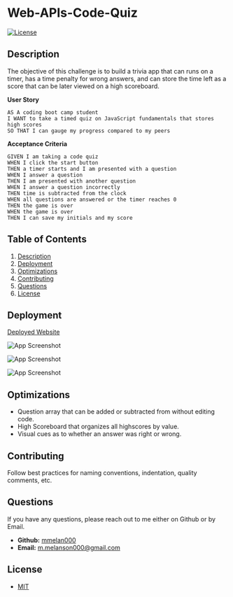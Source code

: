 # Web-APIs-Code-Quiz
[![License](https://img.shields.io/badge/License-MIT-yellow.svg)](https://opensource.org/licenses/MIT)   

## Description  

The objective of this challenge is to build a trivia app that can runs on a timer, has a time penalty for wrong answers, and can store the time left as a score that can be later viewed on a high scoreboard.

**User Story**
```
AS A coding boot camp student
I WANT to take a timed quiz on JavaScript fundamentals that stores high scores
SO THAT I can gauge my progress compared to my peers
```

**Acceptance Criteria**
```
GIVEN I am taking a code quiz
WHEN I click the start button
THEN a timer starts and I am presented with a question
WHEN I answer a question
THEN I am presented with another question
WHEN I answer a question incorrectly
THEN time is subtracted from the clock
WHEN all questions are answered or the timer reaches 0
THEN the game is over
WHEN the game is over
THEN I can save my initials and my score
```

## Table of Contents  
1. [Description](#description)
2. [Deployment](#deployment)
3. [Optimizations](#optimizations)
4. [Contributing](#contributing)  
5. [Questions](#questions)  
6. [License](#license)

## Deployment

[Deployed Website](https://mmelan000.github.io/Web-APIs-Code-Quiz/)

![App Screenshot](./assets/images/landing.png)

![App Screenshot](./assets/images/highscores.png)

![App Screenshot](./assets/images/question.png)

## Optimizations

- Question array that can be added or subtracted from without editing code.
- High Scoreboard that organizes all highscores by value.
- Visual cues as to whether an answer was right or wrong.

## Contributing  

Follow best practices for naming conventions, indentation, quality comments, etc.  

## Questions  

If you have any questions, please reach out to me either on Github or by Email.
  - **Github:** [mmelan000](https://github.com/mmelan000)
  - **Email:** [m.melanson000@gmail.com](mailto:m.melanson000@gmail.com)

## License  

- [MIT](https://opensource.org/licenses/MIT)